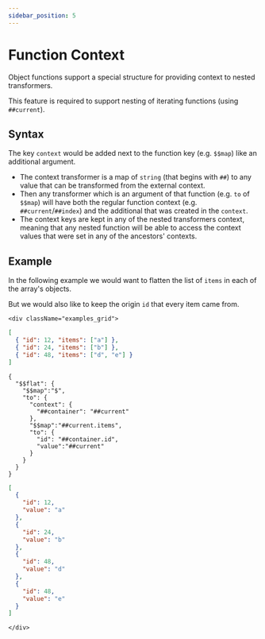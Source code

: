 ```yaml
---
sidebar_position: 5
---
```


# Function Context

Object functions support a special structure for providing context to nested transformers.

This feature is required to support nesting of iterating functions (using `##current`).

## Syntax

The key `context` would be added next to the function key (e.g. `$$map`) like an additional argument.
- The context transformer is a map of `string` (that begins with `##`) to any value that can be transformed from the external context.
- Then any transformer which is an argument of that function (e.g. `to` of `$$map`) will have both the regular function context (e.g. `##current`/`##index`) and the additional that was created in the `context`.
- The context keys are kept in any of the nested transformers context, meaning that any nested function will be able to access the context values that were set in any of the ancestors' contexts. 

## Example

In the following example we would want to flatten the list of `items` in each of the array's objects. 

But we would also like to keep the origin `id` that every item came from.

```mdx-code-block
<div className="examples_grid">
```
```json title="Input"
[
  { "id": 12, "items": ["a"] },
  { "id": 24, "items": ["b"] },
  { "id": 48, "items": ["d", "e"] }
]
```
```transformers title="Definition" {5-7}
{
  "$$flat": {
    "$$map":"$",
    "to": {
      "context": {
        "##container": "##current"
      },
      "$$map":"##current.items",
      "to": {
        "id": "##container.id",
        "value":"##current"
      }
    }
  }
}
```
```json title="Output"
[
  {
    "id": 12,
    "value": "a"
  },
  {
    "id": 24,
    "value": "b"
  },
  {
    "id": 48,
    "value": "d"
  },
  {
    "id": 48,
    "value": "e"
  }
]
```
```mdx-code-block
</div>
```

